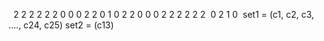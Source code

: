 ​
​
2 2 2 2 2
2 0 0 0 2
2 0 1 0 2
2 0 0 0 2
2 2 2 2 2
​
0 2
1 0
​
set1 = (c1, c2, c3, ...., c24, c25)
set2 = (c13)